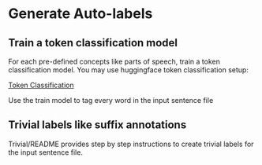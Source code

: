 # Generate Auto-labels

## Train a token classification model
For each pre-defined concepts like parts of speech, train a token classification model. You may use huggingface token classification setup:

[Token Classification](https://github.com/huggingface/transformers/tree/main/examples/pytorch/token-classification)

Use the train model to tag every word in the input sentence file

## Trivial labels like suffix annotations
Trivial/README provides step by step instructions to create trivial labels for the input sentence file.

